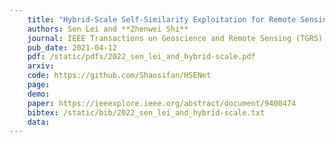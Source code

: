 ```yaml
---
    title: "Hybrid-Scale Self-Similarity Exploitation for Remote Sensing Image Super-Resolution"
    authors: Sen Lei and **Zhenwei Shi**
    journal: IEEE Transactions on Geoscience and Remote Sensing (TGRS)
    pub_date: 2021-04-12
    pdf: /static/pdfs/2022_sen_lei_and_hybrid-scale.pdf
    arxiv: 
    code: https://github.com/Shaosifan/HSENet
    page: 
    demo: 
    paper: https://ieeexplore.ieee.org/abstract/document/9400474
    bibtex: /static/bib/2022_sen_lei_and_hybrid-scale.txt
    data:
---
```

    
